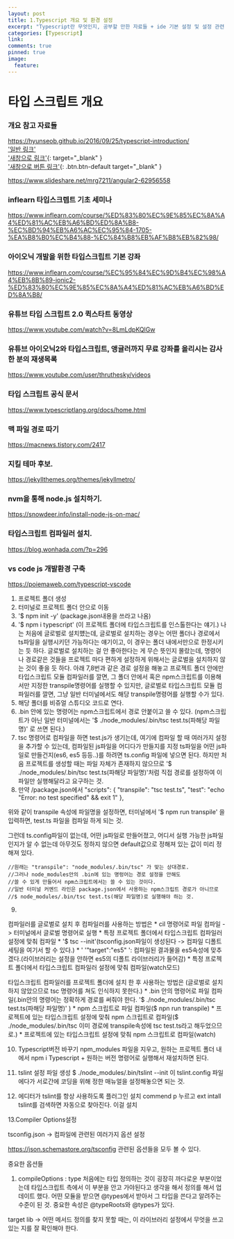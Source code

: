 ```yaml
---
layout: post
title: 1.Typescript 개요 및 환경 설정
excerpt: "Typescript란 무엇인지, 공부할 만한 자료들 + ide 기본 설정 및 설정 관련 파일 설명"
categories: [Typescript]
link:
comments: true
pinned: true
image:
  feature:
---
```


# 타입 스크립트 개요

### 개요 참고 자료들

<https://hyunseob.github.io/2016/09/25/typescript-introduction/><br />
['일반 링크'](https://han41858.tistory.com/14)<br />
['새창으로 링크'](https://han41858.tistory.com/14){: target="_blank" }<br />
['새창으로 버튼 링크'](https://han41858.tistory.com/14){: .btn.btn-default target="_blank" }<br />

<https://www.slideshare.net/mrg7211/angular2-62956558><br />

### inflearn 타입스크렙트 기초 세미나

<https://www.inflearn.com/course/%ED%83%80%EC%9E%85%EC%8A%A4%ED%81%AC%EB%A6%BD%ED%8A%B8-%EC%BD%94%EB%A6%AC%EC%95%84-1705-%EA%B8%B0%EC%B4%88-%EC%84%B8%EB%AF%B8%EB%82%98/><br />

### 아이오닉 개발을 위한 타입스크립트 기본 강좌
<https://www.inflearn.com/course/%EC%95%84%EC%9D%B4%EC%98%A4%EB%8B%89-ionic2-%ED%83%80%EC%9E%85%EC%8A%A4%ED%81%AC%EB%A6%BD%ED%8A%B8/><br />

### 유튜브 타입 스크립트 2.0 퀵스타트 동영상

<https://www.youtube.com/watch?v=8LmLdpKQlGw><br />

### 유튜브 아이오닉2와 타입스크립트, 앵귤러까지 무료 강좌를 올리시는 감사한 분의 재생목록
<https://www.youtube.com/user/thruthesky/videos><br />

### 타입 스크립트 공식 문서
<https://www.typescriptlang.org/docs/home.html><br />

### 맥 파일 경로 따기
<https://macnews.tistory.com/2417><br />

### 지킬 테마 후보.
<https://jekyllthemes.org/themes/jekyllmetro/>

### nvm을 통해 node.js 설치하기.
<https://snowdeer.info/install-node-js-on-mac/>

### 타입스크립트 컴파일러 설치.
<https://blog.wonhada.com/?p=296>

### vs code js 개발환경 구축
<https://poiemaweb.com/typescript-vscode>


1. 프로젝트 폴더 생성
2. 터미널로 프로젝트 폴더 안으로 이동
3. '$ npm init -y' (package.json내용을 쓰라고 나옴)
4. '$ npm i typescript' (이 프로젝트 폴더에 타입스크립트를 인스톨한다는 얘기.)
  나는 처음에 글로벌로 설치헀는데, 글로벌로 설치하는 경우는 어떤 폴더나 경로에서 ts파일을 실행시키던 가능하다는 얘기이고, 이 경우는 폴더 내에서만으로 한정시키는 듯 하다. 글로벌로 설치하는 걸 안 좋아한다는 게 무슨 뜻인지 몰랐는데, 명령어나 경로같은 것들을 프로젝트 마다 편하게 설정하게 위해서는 글로벌을 설치하지 않는 것이 좋을 듯 하다. 아래 7,8번과 같은 경로 설정을 해놓고 프로젝트 폴더 안에만 타입스크립트 모듈 컴파일러를 깔면, 그 폴더 안에서 혹은 npm스크립트를 이용해서만 지정한 transpile명령어를 실행할 수 있지만, 글로벌로 타입스크립트 모듈 컴파일러를 깔면, 그냥 일반 터미널에서도 해당 transpile명령어를 실행할 수가 있다.
5. 해당 폴더를 비쥬얼 스튜디오 코드로 연다.
6. .bin 안에 있는 명령어는 npm스크립트에서 경로 안붙이고 쓸 수 있다. (npm스크립트가 아닌 일반 터미널에서는 '$ ./node_modules/.bin/tsc test.ts(파해당 파일명)' 로 쓰면 된다.)
7. tsc 명령어로 컴파일을 하면 test.js가 생기는데, 여기에 컴파일 할 때 여러가지 설정을 추가할 수 있는데,
  컴파일된 js파일을 어디다가 만들지를 지정
  ts파일을 어떤 js파일로 만들건지(es6, es5 등등..)를 하려면 ts.config 파일에 넣으면 된다.
  하지만 처음 프로젝트를 생성할 때는 파일 자체가 존재하지 않으므로 '$ ./node_modules/.bin/tsc test.ts(파해당 파일명)'처럼 직접 경로를 설정하여
  이 파일만 실행해달라고 요구하는 것.
8. 만약 /package.json에서
  "scripts": {
    "transpile": "tsc test.ts",
    "test": "echo \"Error: no test specified\" && exit 1"
  },

위와 같이 transpile 속성에 파일명을 설정하면,
터미널에서 '$ npm run transpile' 을 입력하면, test.ts 파일을 컴파일 하게 되는 것.

그런데 ts.config파일이 없는데, 어떤 js파일로 만들어졌고, 어디서 실행 가능한 js파일인지가 알 수 없는데
아무것도 정하지 않으면 default값으로 정해져 있는 값이 미리 정해져 있다.


    //원래는 "transpile": "node_modules/.bin/tsc" 가 맞는 상대경로.
    //그러나 node_modules안의 .bin에 있는 명렁어는 경로 설정을 안해도
    //쓸 수 있게 만들어서 npm스크립트에서는 쓸 수 있는 것이다.
    //일반 터미널 커멘드 라인은 package.json에서 사용하는 npm스크립트 경로가 아니므로
    //$ node_modules/.bin/tsc test.ts(해당 파일명)로 실행해야 하는 것.

9.

컴파일러를 글로벌로 설치 후 컴파일러를 사용하는 방법은
    * cil 명령어로 파일 컴파일 -> 터미널에서 글로벌 명령어로 실행
    * 특정 프로젝트 폴더에서 타입스크립트 컴파일러 설정에 맞춰 컴파일
        * '$ tsc --init'(tsconfig.json파일이 생성된다 -> 컴파일 디폴트 세팅을 여기서 할 수 있다.)
        * ' '"target":"es5" ': 컴파일된 결과물을 es5속성에 맞추겠다.(라이브러리는 설정을 안하면 es5의 디폴트 라이브러리가 들어감)
    * 특정 프로젝트 폴더에서 타입스크립트 컴파일러 설정에 맞춰 컴파일(watch모드)

타입스크립트 컴파일러를 프로젝트 폴더에 설치 한 후 사용하는 방법은
(글로벌로 설치하지 않았으므로 tsc 명령어를 쳐도 인식하지 못한다.)
    * .bin 안의 명령어로 파일 컴파일(.bin안의 명령어는 정확하게 경로를 써줘야 한다. '$ ./node_modules/.bin/tsc test.ts(파해당 파일명)' )
    * npm 스크립트로 파일 컴파일($ npn run transpile)
    * 프로젝트에 있는 타입스크립트 설정에 맞춰 npm 스크립트로 컴파일($ ./node_modules/.bin/tsc 이미 경로에 transpile속성에 tsc test.ts라고 해두었으므로.)
    * 프로젝트에 있는 타입스크립트 설정에 맞춰 npm 스크립트로 컴파일(watch)


10. Typescript버전 바꾸기
  npm_modules 파일을 지우고, 원하는 프로젝트 폴더 내에서 npm i Typescript + 원하는 버전 명령어로 실행해서 재설치하면 된다.

11. tslint 설정 파일 생성
   $ ./node_modules/.bin/tslint --init
   이 tslint.config 파일에다가 서로간에 코딩을 위해 정한 매뉴얼을 설정해놓으면 되는 것.

12. 에디터가 tslint를 항상 사용하도록 플러그인 설치
   commend p 누르고
   ext intall tslint를 검색하면
   자동으로 찾아진다. 이걸 설치

13.Compiler Options설정

tsconfig.json -> 컴파일에 관련된 여러가지 옵션 설정

https://json.schemastore.org/tsconfig
관련된 옵션들을 모두 볼 수 있다.

중요한 옵션들
1. compileOptions : type
  처음에는 타입 정의하는 것이 굉장히 까다로운 부분이었는데 타입스크립트 측에서 이 부분을 안고 가야된다고 생각을 해서 정의를 해서 업데이트 했다.
  어떤 모듈을 받으면 @types에서 받아서 그 타입을 쓴다고 알려주는 수준이 된 것.
  중요한 속성은 @typeRoots와 @types가 있다.

target
lib -> 어떤 메서드 정의를 찾지 못할 때는, 이 라이브러리 설정에서 무엇을 쓰고 있는 지를 잘 확인해야 한다.
